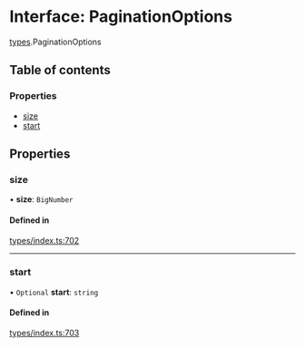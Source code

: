 # Interface: PaginationOptions

[types](../wiki/types).PaginationOptions

## Table of contents

### Properties

- [size](../wiki/types.PaginationOptions#size)
- [start](../wiki/types.PaginationOptions#start)

## Properties

### size

• **size**: `BigNumber`

#### Defined in

[types/index.ts:702](https://github.com/PolymeshAssociation/polymesh-sdk/blob/16e8c2ca/src/types/index.ts#L702)

___

### start

• `Optional` **start**: `string`

#### Defined in

[types/index.ts:703](https://github.com/PolymeshAssociation/polymesh-sdk/blob/16e8c2ca/src/types/index.ts#L703)
